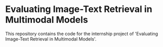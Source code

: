# Evaluating Image-Text Retrieval in Multimodal Models

This repository contains the code for the internship project of 'Evaluating Image-Text Retrieval in Multimodal Models'.
